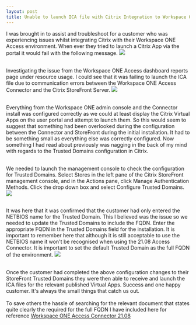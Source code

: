 ```yaml
---
layout: post
title: Unable to launch ICA file with Citrix Integration to Workspace ONE Access 21.08
---
```

I was brought in to assist and troubleshoot for a customer who was experiencing issues whilst integrating Citrix with their Workspace ONE Access environment. When ever they tried to launch a Citrix App via the portal it would fail with the following message.
<img src="{{ site.baseurl }}/images/WS1-ICA-Request.jpg"> <br><br>

Investigating the issue from the Workspace ONE Access dashboard reports page under resource usage. I could see that it was failing to launch the ICA file due to communication errors between the Workspace ONE Access Connector and the Citrix StoreFront Server.
<img src="{{ site.baseurl }}/images/WS1-ICA-Request-Failed.jpg"> <br><br>

Everything from the Workspace ONE admin console and the Connector install was configured correctly as we could at least display the Citrix Virtual Apps on the user portal and attempt to launch them. So this would seem to suggest that something had been overlooked during the configuration between the Connector and StoreFront during the initial installation. It had to be something small as everything else was correctly configured.
Now something I had read about previously was nagging in the back of my mind with regards to the Trusted Domains configuration in Citrix.<br><br>

We needed to launch the management console to check the configuration for Trusted Domains.
Select Stores in the left pane of the Citrix StoreFront management console, and in the Actions pane, click Manage Authentication Methods. Click the drop down box and select Configure Trusted Domains.
<img src="{{ site.baseurl }}/images/WS1-ICA-TrustedDomain.jpg"> <br><br>

It was here that it was confirmed that the customer had only entered the NETBIOS name for the Trusted Domain. This I believed was the issue so we needed to update the Trusted Domains to include the FQDN.
Enter the appropriate FQDN in the Trusted Domains field for the installation. It is important to remember here that although it is still acceptable to use the NETBIOS name it won't be recognised when using the 21.08 Access Connector. It is important to set the default Trusted Domain as the full FQDN of the environment.
<img src="{{ site.baseurl }}/images/WS1-ICA-TrustedDomain-Config.jpg"> <br><br>

Once the customer had completed the above configuration changes to their StoreFront Trusted Domains they were then able to receive and launch the ICA files for the relevant published Virtual Apps. Success and one happy customer. It's always the small things that catch us out.<br><br>
To save others the hassle of searching for the relevant document that states quite clearly the required for the full FQDN I have included here for reference [Workspace ONE Access Connector 21.08][def1]


[def1]: https://docs.vmware.com/en/VMware-Workspace-ONE-Access/21.08/ws1-access-resources/GUID-66F24F8D-72BE-43EA-A81C-B041AD631E4A.html
